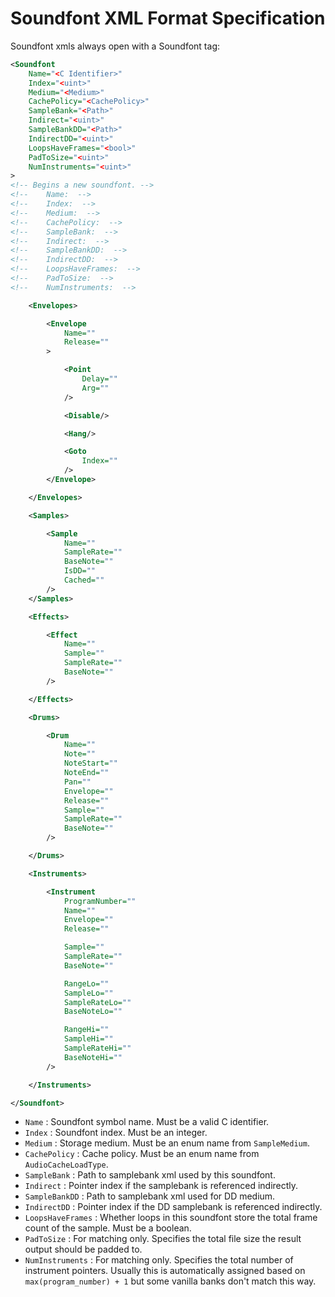 # Soundfont XML Format Specification

Soundfont xmls always open with a Soundfont tag:
```xml
<Soundfont
    Name="<C Identifier>"
    Index="<uint>"
    Medium="<Medium>"
    CachePolicy="<CachePolicy>"
    SampleBank="<Path>"
    Indirect="<uint>"
    SampleBankDD="<Path>"
    IndirectDD="<uint>"
    LoopsHaveFrames="<bool>"
    PadToSize="<uint>"
    NumInstruments="<uint>"
>
<!-- Begins a new soundfont. -->
<!--    Name:  -->
<!--    Index:  -->
<!--    Medium:  -->
<!--    CachePolicy:  -->
<!--    SampleBank:  -->
<!--    Indirect:  -->
<!--    SampleBankDD:  -->
<!--    IndirectDD:  -->
<!--    LoopsHaveFrames:  -->
<!--    PadToSize:  -->
<!--    NumInstruments:  -->

    <Envelopes>

        <Envelope
            Name=""
            Release=""
        >

            <Point
                Delay=""
                Arg=""
            />

            <Disable/>

            <Hang/>

            <Goto
                Index=""
            />
        </Envelope>

    </Envelopes>

    <Samples>

        <Sample
            Name=""
            SampleRate=""
            BaseNote=""
            IsDD=""
            Cached=""
        />
    </Samples>

    <Effects>

        <Effect
            Name=""
            Sample=""
            SampleRate=""
            BaseNote=""
        />

    </Effects>

    <Drums>

        <Drum
            Name=""
            Note=""
            NoteStart=""
            NoteEnd=""
            Pan=""
            Envelope=""
            Release=""
            Sample=""
            SampleRate=""
            BaseNote=""
        />

    </Drums>

    <Instruments>

        <Instrument
            ProgramNumber=""
            Name=""
            Envelope=""
            Release=""

            Sample=""
            SampleRate=""
            BaseNote=""

            RangeLo=""
            SampleLo=""
            SampleRateLo=""
            BaseNoteLo=""

            RangeHi=""
            SampleHi=""
            SampleRateHi=""
            BaseNoteHi=""
        />

    </Instruments>

</Soundfont>
```
- `Name`            : Soundfont symbol name. Must be a valid C identifier.
- `Index`           : Soundfont index. Must be an integer.
- `Medium`          : Storage medium. Must be an enum name from `SampleMedium`.
- `CachePolicy`     : Cache policy. Must be an enum name from `AudioCacheLoadType`.
- `SampleBank`      : Path to samplebank xml used by this soundfont.
- `Indirect`        : Pointer index if the samplebank is referenced indirectly.
- `SampleBankDD`    : Path to samplebank xml used for DD medium.
- `IndirectDD`      : Pointer index if the DD samplebank is referenced indirectly.
- `LoopsHaveFrames` : Whether loops in this soundfont store the total frame count of the sample. Must be a boolean.
- `PadToSize`       : For matching only. Specifies the total file size the result output should be padded to.
- `NumInstruments`  : For matching only. Specifies the total number of instrument pointers. Usually this is automatically assigned based on `max(program_number) + 1` but some vanilla banks don't match this way.

